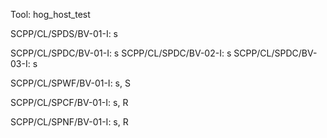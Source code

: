 Tool: hog_host_test

SCPP/CL/SPDS/BV-01-I: s

SCPP/CL/SPDC/BV-01-I: s
SCPP/CL/SPDC/BV-02-I: s
SCPP/CL/SPDC/BV-03-I: s

SCPP/CL/SPWF/BV-01-I: s, S

SCPP/CL/SPCF/BV-01-I: s, R

SCPP/CL/SPNF/BV-01-I: s, R

